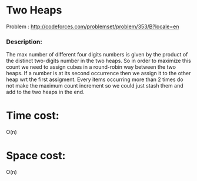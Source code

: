 # Two Heaps 
Problem : http://codeforces.com/problemset/problem/353/B?locale=en

### Description:
The max number of different four digits numbers is given by the product of the distinct two-digits number in the two heaps. So in order to maximize this count we need to assign cubes in a round-robin way between the two heaps.
If a number is at its second occurrence then we assign it to the other heap wrt the first assigment. Every items occurring more than 2 times do not make the maximum count increment so we could just stash them and add to the two heaps in the end.  

# Time cost:
O(n)
# Space cost: 
O(n)